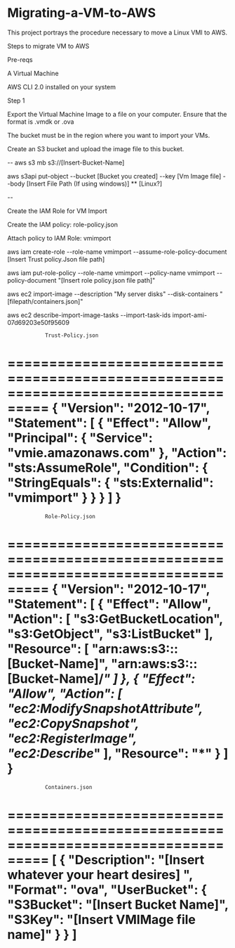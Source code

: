 # Migrating-a-VM-to-AWS
This project portrays the procedure necessary to move a Linux VMI to AWS.

Steps to migrate VM to AWS

Pre-reqs

A Virtual Machine

AWS CLI 2.0 installed on your system


Step 1

Export the Virtual Machine Image to a file on your computer. Ensure that the format is .vmdk or .ova

The bucket must be in the region where you want to import your VMs.

Create an S3 bucket and upload the image file to this bucket.

--
aws s3 mb s3://[Insert-Bucket-Name]

aws s3api put-object --bucket [Bucket you created] --key [Vm Image file]  --body [Insert File Path (If using windows)] ** [Linux?]

--

Create the IAM Role for VM Import

Create the IAM policy: role-policy.json

Attach policy to IAM Role: vmimport




aws iam create-role --role-name vmimport --assume-role-policy-document [Insert Trust policy.Json file path]

aws iam put-role-policy --role-name vmimport --policy-name vmimport --policy-document "[Insert role policy.json file path]"

aws ec2 import-image --description "My server disks" --disk-containers "[filepath/containers.json]"

aws ec2 describe-import-image-tasks --import-task-ids import-ami-07d69203e50f95609

				Trust-Policy.json
===================================================================================
{
  "Version": "2012-10-17",
  "Statement": [
    {
      "Effect": "Allow",
      "Principal": {
        "Service": "vmie.amazonaws.com"
      },
      "Action": "sts:AssumeRole",
      "Condition": {
        "StringEquals": {
          "sts:Externalid": "vmimport"
        }
      }
    }
  ]
}
===================================================================================


				Role-Policy.json
===================================================================================
{
  "Version": "2012-10-17",
  "Statement": [
    {
      "Effect": "Allow",
      "Action": [
        "s3:GetBucketLocation",
        "s3:GetObject",
        "s3:ListBucket"
      ],
      "Resource": [
        "arn:aws:s3:::[Bucket-Name]",
        "arn:aws:s3:::[Bucket-Name]/*"
      ]
    },
    {
      "Effect": "Allow",
      "Action": [
        "ec2:ModifySnapshotAttribute",
        "ec2:CopySnapshot",
        "ec2:RegisterImage",
        "ec2:Describe*"
      ],
      "Resource": "*"
    }
  ]
}
===================================================================================

				Containers.json

===================================================================================
[
  {
    "Description": "[Insert whatever your heart desires] ",
    "Format": "ova",
    "UserBucket": {
      "S3Bucket": "[Insert Bucket Name]",
      "S3Key": "[Insert VMIMage file name]"
    }
  }
]
========================================================================================
